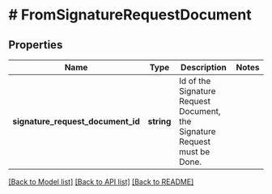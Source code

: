 # # FromSignatureRequestDocument

## Properties

Name | Type | Description | Notes
------------ | ------------- | ------------- | -------------
**signature_request_document_id** | **string** | Id of the Signature Request Document, the Signature Request must be Done. |

[[Back to Model list]](../../README.md#models) [[Back to API list]](../../README.md#endpoints) [[Back to README]](../../README.md)
